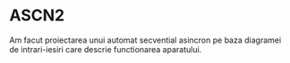 # ASCN2
Am facut proiectarea unui automat secvential asincron pe baza diagramei de intrari-iesiri care descrie functionarea aparatului.
